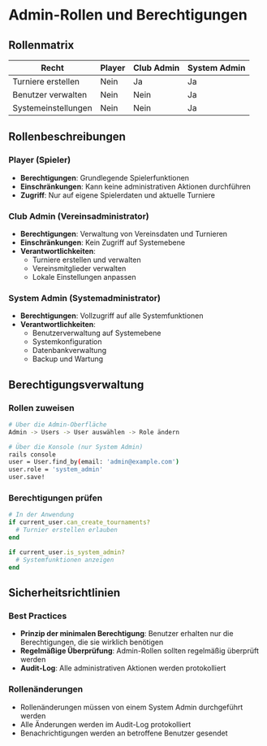 # Admin-Rollen und Berechtigungen

## Rollenmatrix

| Recht                | Player | Club Admin | System Admin |
|----------------------|--------|------------|--------------|
| Turniere erstellen   | Nein   | Ja         | Ja           |
| Benutzer verwalten   | Nein   | Nein       | Ja           |
| Systemeinstellungen  | Nein   | Nein       | Ja           |

## Rollenbeschreibungen

### Player (Spieler)
- **Berechtigungen**: Grundlegende Spielerfunktionen
- **Einschränkungen**: Kann keine administrativen Aktionen durchführen
- **Zugriff**: Nur auf eigene Spielerdaten und aktuelle Turniere

### Club Admin (Vereinsadministrator)
- **Berechtigungen**: Verwaltung von Vereinsdaten und Turnieren
- **Einschränkungen**: Kein Zugriff auf Systemebene
- **Verantwortlichkeiten**: 
  - Turniere erstellen und verwalten
  - Vereinsmitglieder verwalten
  - Lokale Einstellungen anpassen

### System Admin (Systemadministrator)
- **Berechtigungen**: Vollzugriff auf alle Systemfunktionen
- **Verantwortlichkeiten**:
  - Benutzerverwaltung auf Systemebene
  - Systemkonfiguration
  - Datenbankverwaltung
  - Backup und Wartung

## Berechtigungsverwaltung

### Rollen zuweisen
```bash
# Über die Admin-Oberfläche
Admin -> Users -> User auswählen -> Role ändern

# Über die Konsole (nur System Admin)
rails console
user = User.find_by(email: 'admin@example.com')
user.role = 'system_admin'
user.save!
```

### Berechtigungen prüfen
```ruby
# In der Anwendung
if current_user.can_create_tournaments?
  # Turnier erstellen erlauben
end

if current_user.is_system_admin?
  # Systemfunktionen anzeigen
end
```

## Sicherheitsrichtlinien

### Best Practices
- **Prinzip der minimalen Berechtigung**: Benutzer erhalten nur die Berechtigungen, die sie wirklich benötigen
- **Regelmäßige Überprüfung**: Admin-Rollen sollten regelmäßig überprüft werden
- **Audit-Log**: Alle administrativen Aktionen werden protokolliert

### Rollenänderungen
- Rollenänderungen müssen von einem System Admin durchgeführt werden
- Alle Änderungen werden im Audit-Log protokolliert
- Benachrichtigungen werden an betroffene Benutzer gesendet 